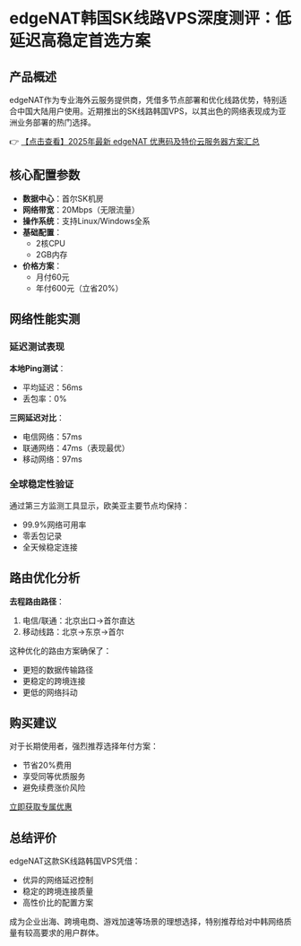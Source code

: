 # edgeNAT韩国SK线路VPS深度测评：低延迟高稳定首选方案

## 产品概述

edgeNAT作为专业海外云服务提供商，凭借多节点部署和优化线路优势，特别适合中国大陆用户使用。近期推出的SK线路韩国VPS，以其出色的网络表现成为亚洲业务部署的热门选择。

👉 [【点击查看】2025年最新 edgeNAT 优惠码及特价云服务器方案汇总](https://bit.ly/edgenat)

## 核心配置参数

- **数据中心**：首尔SK机房
- **网络带宽**：20Mbps（无限流量）
- **操作系统**：支持Linux/Windows全系
- **基础配置**：
  - 2核CPU
  - 2GB内存
- **价格方案**：
  - 月付60元
  - 年付600元（立省20%）

## 网络性能实测

### 延迟测试表现

**本地Ping测试**：
- 平均延迟：56ms
- 丢包率：0%

**三网延迟对比**：
- 电信网络：57ms
- 联通网络：47ms（表现最优）
- 移动网络：97ms

### 全球稳定性验证

通过第三方监测工具显示，欧美亚主要节点均保持：
- 99.9%网络可用率
- 零丢包记录
- 全天候稳定连接

## 路由优化分析

**去程路由路径**：
1. 电信/联通：北京出口→首尔直达
2. 移动线路：北京→东京→首尔

这种优化的路由方案确保了：
- 更短的数据传输路径
- 更稳定的跨境连接
- 更低的网络抖动

## 购买建议

对于长期使用者，强烈推荐选择年付方案：
- 节省20%费用
- 享受同等优质服务
- 避免续费涨价风险

[立即获取专属优惠](https://bit.ly/edgenat)

## 总结评价

edgeNAT这款SK线路韩国VPS凭借：
- 优异的网络延迟控制
- 稳定的跨境连接质量
- 高性价比的配置方案

成为企业出海、跨境电商、游戏加速等场景的理想选择，特别推荐给对中韩网络质量有较高要求的用户群体。